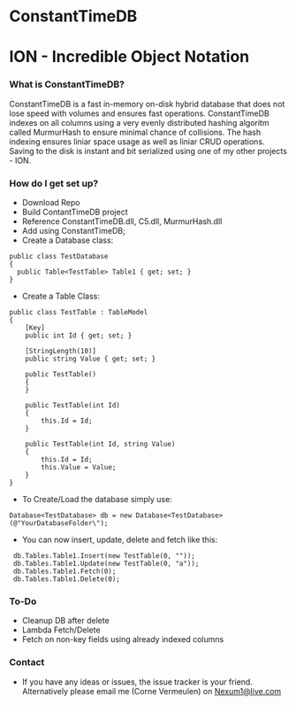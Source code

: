 # ConstantTimeDB

# ION - Incredible Object Notation #

### What is ConstantTimeDB? ###

ConstantTimeDB is a fast in-memory on-disk hybrid database that does not lose speed with volumes and ensures fast operations. ConstantTimeDB indexes on all columns using a very evenly distributed hashing algoritm called MurmurHash to ensure minimal chance of collisions. The hash indexing ensures liniar space usage as well as liniar CRUD operations. Saving to the disk is instant and bit serialized using one of my other projects - ION.

### How do I get set up? ###

* Download Repo
* Build ContantTimeDB project
* Reference ConstantTimeDB.dll, C5.dll, MurmurHash.dll
* Add using ConstantTimeDB;
* Create a Database class:
```
public class TestDatabase
{
  public Table<TestTable> Table1 { get; set; }
}
```
* Create a Table Class:
```
public class TestTable : TableModel
{
    [Key]
    public int Id { get; set; }

    [StringLength(10)]
    public string Value { get; set; }

    public TestTable()
    {
    }

    public TestTable(int Id)
    {
        this.Id = Id;
    }

    public TestTable(int Id, string Value)
    {
        this.Id = Id;
        this.Value = Value;
    }
}
```
* To Create/Load the database simply use: 
```
Database<TestDatabase> db = new Database<TestDatabase>(@"YourDatabaseFolder\");  
```
* You can now insert, update, delete and fetch like this:
```
 db.Tables.Table1.Insert(new TestTable(0, ""));
 db.Tables.Table1.Update(new TestTable(0, "a"));
 db.Tables.Table1.Fetch(0);
 db.Tables.Table1.Delete(0);
```

### To-Do ###

* Cleanup DB after delete
* Lambda Fetch/Delete
* Fetch on non-key fields using already indexed columns

### Contact ###

* If you have any ideas or issues, the issue tracker is your friend. Alternatively please email me (Corne Vermeulen) on Nexum1@live.com
